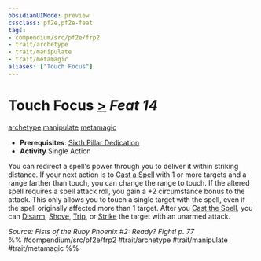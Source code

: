 ```yaml
---
obsidianUIMode: preview
cssclass: pf2e,pf2e-feat
tags:
- compendium/src/pf2e/frp2
- trait/archetype
- trait/manipulate
- trait/metamagic
aliases: ["Touch Focus"]
---
```

# Touch Focus  [>](chapter-9-playing-the-game.md#Actions "Single Action") *Feat 14*  
[archetype](archetype.md "Archetype Feat Trait")  [manipulate](manipulate.md "Manipulate General Trait")  [metamagic](metamagic.md "Metamagic General Trait")  

- **Prerequisites**: [Sixth Pillar Dedication](sixth-pillar-dedication-frp2.md)
- **Activity** Single Action

You can redirect a spell's power through you to deliver it within striking distance. If your next action is to [Cast a Spell](cast-a-spell.md) with 1 or more targets and a range farther than touch, you can change the range to touch. If the altered spell requires a spell attack roll, you gain a +2 circumstance bonus to the attack. This only allows you to touch a single target with the spell, even if the spell originally affected more than 1 target. After you [Cast the Spell](cast-a-spell.md), you can [Disarm](Reference/Rules/Actions/disarm.md), [Shove](Reference/Rules/Actions/shove.md), [Trip](Reference/Rules/Actions/trip.md), or [Strike](strike.md) the target with an unarmed attack.

*Source: Fists of the Ruby Phoenix #2: Ready? Fight! p. 77*  
%% #compendium/src/pf2e/frp2 #trait/archetype #trait/manipulate #trait/metamagic %%